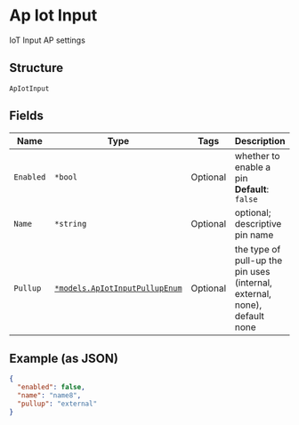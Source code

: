 
# Ap Iot Input

IoT Input AP settings

## Structure

`ApIotInput`

## Fields

| Name | Type | Tags | Description |
|  --- | --- | --- | --- |
| `Enabled` | `*bool` | Optional | whether to enable a pin<br>**Default**: `false` |
| `Name` | `*string` | Optional | optional; descriptive pin name |
| `Pullup` | [`*models.ApIotInputPullupEnum`](../../doc/models/ap-iot-input-pullup-enum.md) | Optional | the type of pull-up the pin uses (internal, external, none), default none |

## Example (as JSON)

```json
{
  "enabled": false,
  "name": "name8",
  "pullup": "external"
}
```

